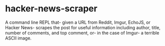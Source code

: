 # hacker-news-scraper
A command line REPL that- given a URL from Reddit, Imgur, EchoJS, or Hacker News- scrapes the post for useful information including author, title, number of comments, and top comment, or- in the case of Imgur- a terrible ASCII image.
